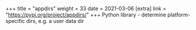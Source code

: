 +++
title = "appdirs"
weight = 33
date = 2021-03-06
[extra]
link = "https://pypi.org/project/appdirs/"
+++
Python library - determine platform-specific dirs, e.g. a user data dir

